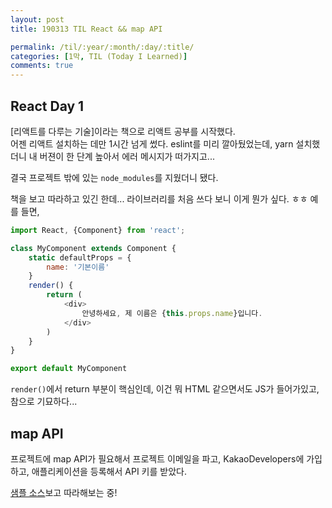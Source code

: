 ```yaml
---
layout: post
title: 190313 TIL React && map API

permalink: /til/:year/:month/:day/:title/
categories: [1막, TIL (Today I Learned)]
comments: true
---
```


## **React Day 1**

[리액트를 다루는 기술]이라는 책으로 리액트 공부를 시작했다.  
어젠 리액트 설치하는 데만 1시간 넘게 썼다. eslint를 미리 깔아뒀었는데, yarn 설치했더니 내 버젼이 한 단계 높아서 에러 메시지가 떠가지고... 

결국 프로젝트 밖에 있는 `node_modules`를 지웠더니 됐다. 

책을 보고 따라하고 있긴 한데... 라이브러리를 처음 쓰다 보니 이게 뭔가 싶다. ㅎㅎ 예를 들면,

```javascript
import React, {Component} from 'react';

class MyComponent extends Component {
    static defaultProps = {
        name: '기본이름'
    }
    render() {
        return (
            <div>
                안녕하세요, 제 이름은 {this.props.name}입니다.
            </div>
        )
    }
}

export default MyComponent
```

`render()`에서 return 부분이 핵심인데, 이건 뭐 HTML 같으면서도 JS가 들어가있고, 참으로 기묘하다...  


## **map API**

프로젝트에 map API가 필요해서 프로젝트 이메일을 파고, KakaoDevelopers에 가입하고, 애플리케이션을 등록해서 API 키를 받았다. 

[샘플 소스](http://apis.map.daum.net/web/sample/keywordList/)보고 따라해보는 중!
